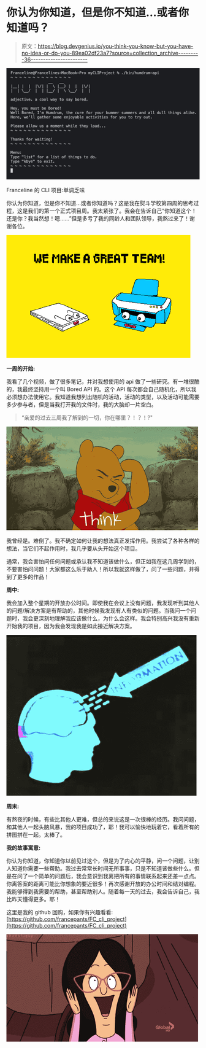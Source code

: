 # 你认为你知道，但是你不知道…或者你知道吗？

> 原文：<https://blog.devgenius.io/you-think-you-know-but-you-have-no-idea-or-do-you-89ea02df23a7?source=collection_archive---------36----------------------->

![](img/859ab411d53fe479893d46bb23b9f61f.png)

Franceline 的 CLI 项目:单调乏味

你认为你知道，但是你不知道…或者你知道吗？这是我在熨斗学校第四周的思考过程，这是我们的第一个正式项目周。我太紧张了。我会在告诉自己“你知道这个！还是你？我当然想！嗯……”但是多亏了我的同龄人和团队领导，我熬过来了！谢谢各位。

![](img/8e1d5a0f8a6866aac42d284e135dea04.png)

**一周的开始:**

我看了几个视频，做了很多笔记，并对我想使用的 api 做了一些研究。有一堆很酷的，我最终坚持用一个叫 Bored API 的。这个 API 每次都会自己随机化，所以我必须想办法使用它。我知道我想列出随机的活动，活动的类型，以及活动可能需要多少参与者，但是当我打开我的文件时，我的大脑却一片空白。

> “亲爱的过去三周我了解到的一切，你在哪里？！？！?"

![](img/dcea0b627c7bfc786912c7ac6d01636b.png)

我曾经是。难倒了。我不确定如何让我的想法真正发挥作用。我尝试了各种各样的想法，当它们不起作用时，我几乎要从头开始这个项目。

通常，我会害怕问任何问题或承认我不知道该做什么，但正如我在这几周学到的，不要害怕问问题！大家都这么乐于助人！所以我就这样做了，问了一些问题，并得到了更多的作品！

**周中:**

我会加入整个星期的开放办公时间。即使我在会议上没有问题，我发现听到其他人的问题/解决方案是有帮助的，其他时候我发现有人有类似的问题。当我问一个问题时，我会更深刻地理解我应该做什么，为什么会这样。我会特别高兴我没有重新开始我的项目，因为我会发现我是如此接近解决方案。

![](img/e56a20aff2768df663c3295237b64a85.png)

**周末:**

有熬夜的时候，有些比其他人更难，但总的来说这是一次很棒的经历。我问问题，和其他人一起头脑风暴，我的项目成功了，耶！我可以愉快地玩着它，看着所有的拼图拼在一起。太棒了。

**我的故事寓意:**

你认为你知道，你知道你以前见过这个，但是为了内心的平静，问一个问题，让别人知道你需要一些帮助。我过去常常长时间无所事事，只是不知道该做些什么。但是在问了一个简单的问题后，我会意识到我离把所有的事情联系起来还差一点点。你离答案的距离可能比你想象的要近很多！再次感谢开放的办公时间和结对编程。我能够得到我需要的帮助，甚至帮助别人。随着每一天的过去，我会告诉自己，我比昨天懂得更多。耶！

这里是我的 github 回购，如果你有兴趣看看:[https://github.com/francepants/FC_cli_project](https://github.com/francepants/FC_cli_project)

![](img/e9db887c9c5321343062a7f4070d74aa.png)